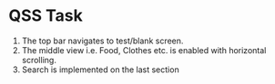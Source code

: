# QSS Task

 1. The top bar navigates to test/blank screen.
 2. The middle view i.e. Food, Clothes etc. is enabled with horizontal scrolling.
 3. Search is implemented on the last section 

